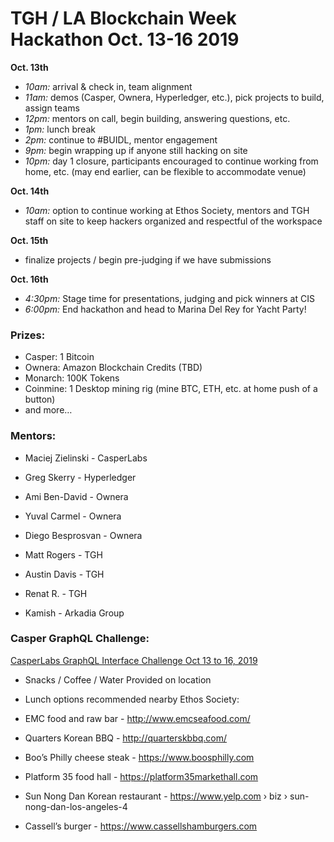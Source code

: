 # TGH / LA Blockchain Week Hackathon Oct. 13-16 2019

**Oct. 13th**

- *10am:*  arrival & check in, team alignment
- *11am:*  demos (Casper, Ownera, Hyperledger, etc.), pick projects to build, assign teams
- *12pm:*  mentors on call, begin building, answering questions, etc.
- *1pm:*  lunch break 
- *2pm:*  continue to #BUIDL, mentor engagement 
- *9pm:*  begin wrapping up if anyone still hacking on site
- *10pm:* day 1 closure, participants encouraged to continue working from home, etc. 
(may end earlier, can be flexible to accommodate venue)

**Oct. 14th**

- *10am:*  option to continue working at Ethos Society, 
mentors and TGH staff on site to keep hackers organized and 
respectful of the workspace

**Oct. 15th** 

- finalize projects / begin pre-judging if we have submissions 

**Oct. 16th**

- *4:30pm:*  Stage time for presentations, judging and pick winners at CIS
- *6:00pm:*  End hackathon and head to Marina Del Rey for Yacht Party!


### Prizes: ###

- Casper:   1 Bitcoin
- Ownera:   Amazon Blockchain Credits (TBD)
- Monarch:  100K Tokens 
- Coinmine: 1 Desktop mining rig (mine BTC, ETH, etc. at home push of a button)
- and more…







### Mentors: ###

- Maciej Zielinski - CasperLabs

- Greg Skerry - Hyperledger 

- Ami Ben-David - Ownera 
- Yuval Carmel - Ownera
- Diego Besprosvan - Ownera

- Matt Rogers - TGH
- Austin Davis - TGH
- Renat R. - TGH 

- Kamish - Arkadia Group




### Casper GraphQL Challenge: ###  

[CasperLabs GraphQL Interface Challenge Oct 13 to 16, 2019](https://github.com/CasperLabs/CasperLabs/wiki/Event-LA-Blockchain-Week-Hackathon-%7C-GraphQL-Interface-Challenge-%7C-Oct.-13-to-16,-2019)





- Snacks / Coffee / Water Provided on location 

- Lunch options recommended nearby Ethos Society:

- EMC food and raw bar -  http://www.emcseafood.com/

- Quarters Korean BBQ - http://quarterskbbq.com/

- Boo’s Philly cheese steak - https://www.boosphilly.com

- Platform 35 food hall - https://platform35markethall.com

- Sun Nong Dan Korean restaurant - https://www.yelp.com › biz › sun-nong-dan-los-angeles-4

- Cassell’s burger - https://www.cassellshamburgers.com

